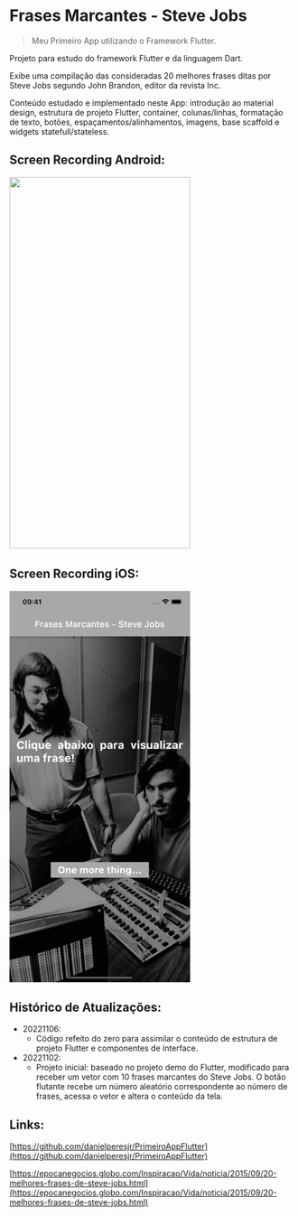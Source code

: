 # Frases Marcantes - Steve Jobs
> Meu Primeiro App utilizando o Framework Flutter.

Projeto para estudo do framework Flutter e da linguagem Dart.

Exibe uma compilação das consideradas 20 melhores frases ditas por Steve Jobs segundo John Brandon, editor da revista Inc.

Conteúdo estudado e implementado neste App: introdução ao material design, estrutura de projeto Flutter, container, colunas/linhas, formatação de texto, botões, espaçamentos/alinhamentos, imagens, base scaffold e widgets statefull/stateless.

## Screen Recording Android:

<img src="recording-android.gif" width="320" height="658"/>

## Screen Recording iOS:

<img src="recording-ios.gif" width="320" height="693"/>

## Histórico de Atualizações:  

* 20221106:
    * Código refeito do zero para assimilar o conteúdo de estrutura de projeto Flutter e componentes de interface.
* 20221102:
     * Projeto inicial: baseado no projeto demo do Flutter, modificado para receber um vetor com 10 frases marcantes do Steve Jobs. O botão flutante recebe um número aleatório correspondente ao número de frases, acessa o vetor e altera o conteúdo da tela.

## Links:

[https://github.com/danielperesjr/PrimeiroAppFlutter](https://github.com/danielperesjr/PrimeiroAppFlutter)

[https://epocanegocios.globo.com/Inspiracao/Vida/noticia/2015/09/20-melhores-frases-de-steve-jobs.html](https://epocanegocios.globo.com/Inspiracao/Vida/noticia/2015/09/20-melhores-frases-de-steve-jobs.html)